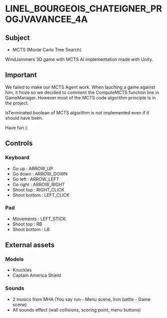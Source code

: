 # LINEL_BOURGEOIS_CHATEIGNER_PROGJVAVANCEE_4A

## Subject

- MCTS (Monte Carlo Tree Search)

WindJammers 3D game with MCTS AI implementation made with Unity.


## Important

We failed to make our MCTS Agent work. When lauching a game against him, it froze so we decided to comment the ComputeMCTS function line in GameManager.
However most of the MCTS code algorithm principle is in the project.

IsTerminated boolean of MCTS algorithm is not implemented even if it should have been.

Have fun (:

## Controls

### Keyboard
- Go up : ARROW_UP
- Go down : ARROW_DOWN
- Go left : ARROW_LEFT
- Go right : ARROW_RIGHT
- Shoot top : RIGHT_CLICK
- Shoot bottom : LEFT_CLICK

### Pad
- Movements : LEFT_STICK
- Shoot top : RB
- Shoot bottom : LB

## External assets

### Models
- Knuckles
- Captain America Shield

### Sounds
- 2 musics from MHA (You say run - Menu scene, Iron battle - Game scene)
- All sounds effect (wall collisions, scoring point, menu buttons)
